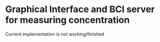 # Graphical Interface and BCI server for measuring concentration
Current implementation is not working/finished
